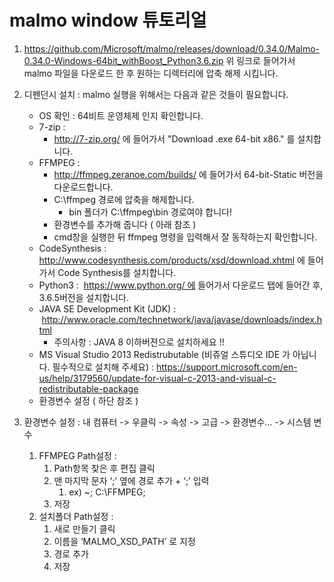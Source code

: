 # malmo window 튜토리얼

1. https://github.com/Microsoft/malmo/releases/download/0.34.0/Malmo-0.34.0-Windows-64bit_withBoost_Python3.6.zip  위 링크로 들어가서 malmo 파일을 다운로드 한 후 원하는 디렉터리에 압축 해제 시킵니다.
2. 디펜던시 설치 : malmo 실행을 위해서는 다음과 같은 것들이 필요합니다.
    *  OS 확인 : 64비트 운영체제 인지 확인합니다.
    * 7-zip :
        * http://7-zip.org/ 에 들어가서 "Download .exe 64-bit x86." 를 설치합니다.
    * FFMPEG :
        * http://ffmpeg.zeranoe.com/builds/ 에 들어가서 64-bit-Static 버전을 다운로드합니다.
        * C:\\ffmpeg 경로에 압축을 해제합니다.
            * bin 폴더가 C:\\ffmpeg\bin 경로여야 합니다!
        * 환경변수를 추가해 줍니다 ( 아래 참조 )
        * cmd창을 실행한 뒤 ffmpeg 명령을 입력해서 잘 동작하는지 확인합니다.
    * CodeSynthesis : http://www.codesynthesis.com/products/xsd/download.xhtml 에 들어가서 Code Synthesis를 설치합니다.
    * Python3 :  https://www.python.org/ 에 들어가서 다운로드 탭에 들어간 후, 3.6.5버전을 설치합니다.
    * JAVA SE Development Kit (JDK) :  http://www.oracle.com/technetwork/java/javase/downloads/index.html
        *  주의사항 : JAVA 8 이하버젼으로 설치하세요 !!
    * MS Visual Studio 2013 Redistrubutable (비쥬얼 스튜디오 IDE 가 아닙니다. 필수적으로 설치해 주세요) : https://support.microsoft.com/en-us/help/3179560/update-for-visual-c-2013-and-visual-c-redistributable-package
    * 환경변수 설정 ( 하단 참조 )

3. 환경변수 설정 : 내 컴퓨터 -> 우클릭 -> 속성 -> 고급 -> 환경변수… -> 시스템 변수
    1. FFMPEG Path설정 :
        1. Path항목 찾은 후 편집 클릭
        2. 맨 마지막 문자 ‘;’ 옆에 경로 추가 + ‘;’ 입력
            1. ex) ~; C:\\FFMPEG;
        3. 저장
    2. 설치폴더 Path설정 :
        1. 새로 만들기 클릭
        2. 이름을 ‘MALMO_XSD_PATH’ 로 지정
        3. 경로 추가
        4. 저장

